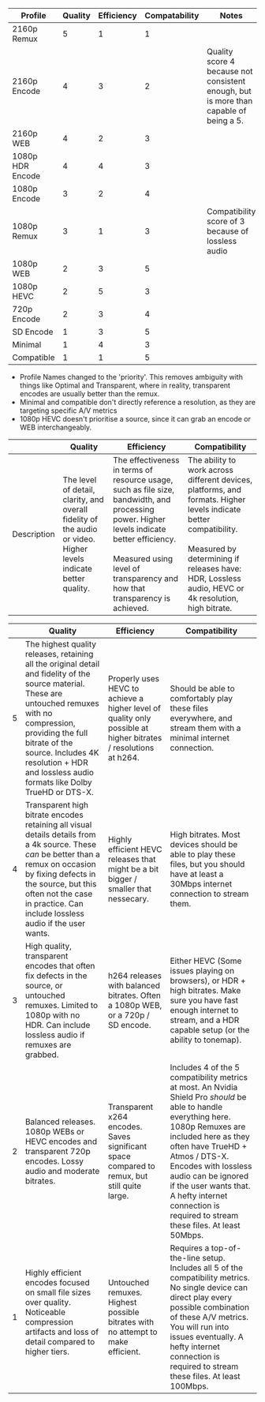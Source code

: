 
| Profile          | Quality | Efficiency | Compatability | Notes                                                                                 |
| ---------------- | ------- | ---------- | ------------- | ------------------------------------------------------------------------------------- |
| 2160p Remux      | 5       | 1          | 1             |                                                                                       |
| 2160p Encode     | 4       | 3          | 2             | Quality score 4 because not consistent enough, but is more than capable of being a 5. |
| 2160p WEB        | 4       | 2          | 3             |                                                                                       |
| 1080p HDR Encode | 4       | 4          | 3             |                                                                                       |
| 1080p Encode     | 3       | 2          | 4             |                                                                                       |
| 1080p Remux      | 3       | 1          | 3             | Compatibility score of 3 because of lossless audio                                    |
| 1080p WEB        | 2       | 3          | 5             |                                                                                       |
| 1080p HEVC       | 2       | 5          | 3             |                                                                                       |
| 720p Encode      | 2       | 3          | 4             |                                                                                       |
| SD Encode        | 1       | 3          | 5             |                                                                                       |
| Minimal          | 1       | 4          | 3             |                                                                                       |
| Compatible       | 1       | 1          | 5             |                                                                                       |
- Profile Names changed to the 'priority'. This removes ambiguity with things like Optimal and Transparent, where in reality, transparent encodes are usually better than the remux.
- Minimal and compatible don't directly reference a resolution, as they are targeting specific A/V metrics
- 1080p HEVC doesn't prioritise a source, since it can grab an encode or WEB interchangeably. 

|             | Quality                                                                                                          | Efficiency                                                                                                                                                                                                                     | Compatibility                                                                                                                                                                                                                 |
| ----------- | ---------------------------------------------------------------------------------------------------------------- | ------------------------------------------------------------------------------------------------------------------------------------------------------------------------------------------------------------------------------ | ----------------------------------------------------------------------------------------------------------------------------------------------------------------------------------------------------------------------------- |
| Description | The level of detail, clarity, and overall fidelity of the audio or video. Higher levels indicate better quality. | The effectiveness in terms of resource usage, such as file size, bandwidth, and processing power. Higher levels indicate better efficiency.<br><br>Measured using level of transparency and how that transparency is achieved. | The ability to work across different devices, platforms, and formats. Higher levels indicate better compatibility.<br><br>Measured by determining if releases have: HDR, Lossless audio, HEVC or 4k resolution, high bitrate. |

|     | Quality                                                                                                                                                                                                                                                                             | Efficiency                                                                                                      | Compatibility                                                                                                                                                                                                                                                                                                                                     |
| --- | ----------------------------------------------------------------------------------------------------------------------------------------------------------------------------------------------------------------------------------------------------------------------------------- | --------------------------------------------------------------------------------------------------------------- | ------------------------------------------------------------------------------------------------------------------------------------------------------------------------------------------------------------------------------------------------------------------------------------------------------------------------------------------------- |
| 5   | The highest quality releases, retaining all the original detail and fidelity of the source material. These are untouched remuxes with no compression, providing the full bitrate of the source. Includes 4K resolution + HDR and lossless audio formats like Dolby TrueHD or DTS-X. | Properly uses HEVC to achieve a higher level of quality only possible at higher bitrates / resolutions at h264. | Should be able to comfortably play these files everywhere, and stream them with a minimal internet connection.                                                                                                                                                                                                                                    |
| 4   | Transparent high bitrate encodes retaining all visual details details from a 4k source. These *can* be better than a remux on occasion by fixing defects in the source, but this often not the case in practice. Can include lossless audio if the user wants.                      | Highly efficient HEVC releases that might be a bit bigger / smaller that nessecary.                             | High bitrates. Most devices should be able to play these files, but you should have at least a 30Mbps internet connection to stream them.                                                                                                                                                                                                         |
| 3   | High quality, transparent encodes that often fix defects in the source, or untouched remuxes. Limited to 1080p with no HDR. Can include lossless audio if remuxes are grabbed.                                                                                                      | h264 releases with balanced bitrates. Often a 1080p WEB, or a 720p / SD encode.                                 | Either HEVC (Some issues playing on browsers), or HDR + high bitrates. Make sure you have fast enough internet to stream, and a HDR capable setup (or the ability to tonemap).                                                                                                                                                                    |
| 2   | Balanced releases. 1080p WEBs or HEVC encodes and transparent 720p encodes. Lossy audio and moderate bitrates.                                                                                                                                                                      | Transparent x264 encodes. Saves significant space compared to remux, but still quite large.                     | Includes 4 of the 5 compatibility metrics at most. An Nvidia Shield Pro *should* be able to handle everything here. 1080p Remuxes are included here as they often have TrueHD + Atmos / DTS-X. Encodes with lossless audio can be ignored if the user wants that. A hefty internet connection is required to stream these files. At least 50Mbps. |
| 1   | Highly efficient encodes focused on small file sizes over quality. Noticeable compression artifacts and loss of detail compared to higher tiers. <br><br>                                                                                                                           | Untouched remuxes. Highest possible bitrates with no attempt to make efficient.                                 | Requires a top-of-the-line setup. Includes all 5 of the compatibility metrics. No single device can direct play every possible combination of these A/V metrics. You will run into issues eventually. A hefty internet connection is required to stream these files. At least 100Mbps.                                                            |
